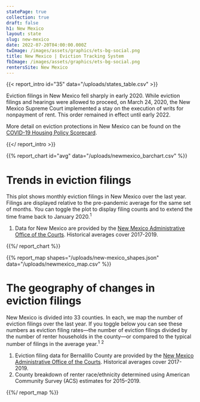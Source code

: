 ```yaml
---
statePage: true
collection: true
draft: false
h1: New Mexico
layout: state
slug: new-mexico
date: 2022-07-20T04:00:00.000Z
twImage: /images/assets/graphics/ets-bg-social.png
title: New Mexico | Eviction Tracking System
fbImage: /images/assets/graphics/ets-bg-social.png
rentersSite: New Mexico
---
```


{{< report_intro id="35" data="/uploads/states_table.csv" >}}



Eviction filings in New Mexico fell sharply in early 2020. While eviction filings and hearings were allowed to proceed, on March 24, 2020, the New Mexico Supreme Court implemented a stay on the execution of writs for nonpayment of rent. This order remained in effect until early 2022.

More detail on eviction protections in New Mexico can be found on the [COVID-19 Housing Policy Scorecard](https://evictionlab.org/covid-policy-scorecard/nm/).

{{</ report_intro >}}



{{% report_chart id="avg" data="/uploads/newmexico_barchart.csv" %}}



# Trends in eviction filings

This plot shows monthly eviction filings in New Mexico over the last year. Filings are displayed relative to the pre-pandemic average for the same set of months. You can toggle the plot to display filing counts and to extend the time frame back to January 2020.<sup>1</sup>

1. Data for New Mexico are provided by the [New Mexico Administrative Office of the Courts](https://www.nmcourts.gov/). Historical averages cover 2017-2019.



{{%/ report_chart %}}



{{% report_map shapes="/uploads/new-mexico_shapes.json" data="/uploads/newmexico_map.csv" %}}



# The geography of changes in eviction filings

New Mexico is divided into 33 counties. In each, we map the number of eviction filings over the last year. If you toggle below you can see these numbers as eviction filing rates—the number of eviction filings divided by the number of renter households in the county—or compared to the typical number of filings in the average year.<sup>1</sup> <sup>2</sup>

1. Eviction filing data for Bernalillo County are provided by the [New Mexico Administrative Office of the Courts](https://www.nmcourts.gov/). Historical averages cover 2017-2019. 
2. County breakdown of renter race/ethnicity determined using American Community Survey (ACS) estimates for 2015–2019.



{{%/ report_map %}}